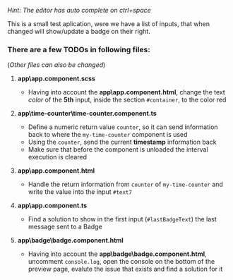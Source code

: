_Hint: The editor has auto complete on ctrl+space_

This is a small test aplication, were we have a list of inputs, that when changed will show/update a badge on their right.

### There are a few TODOs in following files:

(_Other files can also be changed_)

1. **app\\app.component.scss**

   - Having into account the **app\\app.component.html**, change the text _color_ of the **5th** input, inside the section `#container`, to the color red

2. **app\\time-counter\\time-counter.component.ts**

   - Define a numeric return value `counter`, so it can send information back to where the `my-time-counter` component is used
   - Using the `counter`, send the current **timestamp** information back
   - Make sure that before the component is unloaded the interval execution is cleared

3. **app\\app.component.html**

   - Handle the return information from `counter` of `my-time-counter` and write the value into the input `#text7`

4. **app\\app.component.ts**

   - Find a solution to show in the first input (`#lastBadgeText`) the last message sent to a Badge

5. **app\\badge\\badge.component.html**
   - Having into account the **app\badge\badge.component.html**, uncomment `console.log`, open the console on the bottom of the preview page, evalute the issue that exists and find a solution for it

